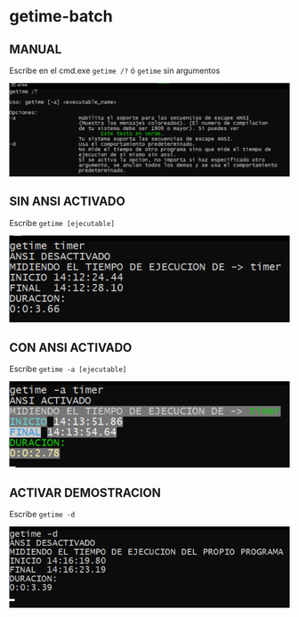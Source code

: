 # getime-batch

## MANUAL
Escribe en el cmd.exe 
`getime /?` ó `getime` sin argumentos

![manual](https://github.com/quserforgitp/getime-batch/blob/main/assets/getime%20ayuda%20manual.png)


## SIN ANSI ACTIVADO
Escribe
`getime [ejecutable]`

![demo sin ansi](https://github.com/quserforgitp/getime-batch/blob/main/assets/demo%20sin%20ansi.png)



## CON ANSI ACTIVADO 
Escribe
`getime -a [ejecutable]`

![demo con ansi](https://github.com/quserforgitp/getime-batch/blob/main/assets/demo%20con%20ansi.png)



## ACTIVAR DEMOSTRACION
Escribe
`getime -d`

![modo demostracion](https://github.com/quserforgitp/getime-batch/blob/main/assets/demo%20modo%20default.png)
